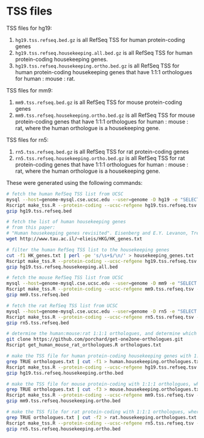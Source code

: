 # TSS files

TSS files for hg19:

1. `hg19.tss.refseq.bed.gz` is all RefSeq TSS for human protein-coding genes
2. `hg19.tss.refseq.housekeeping.all.bed.gz` is all RefSeq TSS for human protein-coding housekeeping genes.
3. `hg19.tss.refseq.housekeeping.ortho.bed.gz` is all RefSeq TSS for human protein-coding housekeeping genes that have 1:1:1 orthologues for human : mouse : rat.


TSS files for mm9:

1. `mm9.tss.refseq.bed.gz` is all RefSeq TSS for mouse protein-coding genes
2. `mm9.tss.refseq.housekeeping.ortho.bed.gz` is all RefSeq TSS for mouse protein-coding genes that have 1:1:1 orthologues for human : mouse : rat, where the human orthologue is a housekeeping gene.

TSS files for rn5:

1. `rn5.tss.refseq.bed.gz` is all RefSeq TSS for rat protein-coding genes
2. `rn5.tss.refseq.housekeeping.ortho.bed.gz` is all RefSeq TSS for rat protein-coding genes that have 1:1:1 orthologues for human : mouse : rat, where the human orthologue is a housekeeping gene.

These were generated using the following commands:

```bash
# fetch the human RefSeq TSS list from UCSC
mysql --host=genome-mysql.cse.ucsc.edu --user=genome -D hg19 -e "SELECT * FROM refGene" > hg19.tss.refseq.tsv
Rscript make_tss.R --protein-coding --ucsc-refgene hg19.tss.refseq.tsv --out hg19.tss.refseq.bed
gzip hg19.tss.refseq.bed

# fetch the list of human housekeeping genes
# from this paper:
# "Human housekeeping genes revisited". Eisenberg and E.Y. Levanon, Trends in Genetics, 29 (2013)
wget http://www.tau.ac.il/~elieis/HKG/HK_genes.txt

# filter the human RefSeq TSS list to the housekeeping genes
cut -f1 HK_genes.txt | perl -pe 's/\s+$/\n/' > housekeeping_genes.txt
Rscript make_tss.R --protein-coding --ucsc-refgene hg19.tss.refseq.tsv --include-genes housekeeping_genes.txt --out hg19.tss.refseq.housekeeping.all.bed
gzip hg19.tss.refseq.housekeeping.all.bed

# fetch the mouse RefSeq TSS list from UCSC
mysql --host=genome-mysql.cse.ucsc.edu --user=genome -D mm9 -e "SELECT * FROM refGene" > mm9.tss.refseq.tsv
Rscript make_tss.R --protein-coding --ucsc-refgene mm9.tss.refseq.tsv --out mm9.tss.refseq.bed
gzip mm9.tss.refseq.bed

# fetch the rat RefSeq TSS list from UCSC
mysql --host=genome-mysql.cse.ucsc.edu --user=genome -D rn5 -e "SELECT * FROM refGene" > rn5.tss.refseq.tsv
Rscript make_tss.R --protein-coding --ucsc-refgene rn5.tss.refseq.tsv --out rn5.tss.refseq.bed
gzip rn5.tss.refseq.bed

# determine the human:mouse:rat 1:1:1 orthologues, and determine which are housekeeping genes (according to human data)
git clone https://github.com/porchard/get-one2one-orthologues.git
Rscript get_human_mouse_rat_orthologues.R orthologues.txt

# make the TSS file for human protein-coding housekeeping genes with 1:1:1 orthlogues
grep TRUE orthologues.txt | cut -f1 > human.housekeeping.orthologues.txt
Rscript make_tss.R --protein-coding --ucsc-refgene hg19.tss.refseq.tsv --include-genes human.housekeeping.orthologues.txt --out hg19.tss.refseq.housekeeping.ortho.bed
gzip hg19.tss.refseq.housekeeping.ortho.bed

# make the TSS file for mouse protein-coding with 1:1:1 orthologues, where the human orthologue is a housekeeping gene
grep TRUE orthologues.txt | cut -f3 > mouse.housekeeping.orthologues.txt
Rscript make_tss.R --protein-coding --ucsc-refgene mm9.tss.refseq.tsv --include-genes mouse.housekeeping.orthologues.txt --out mm9.tss.refseq.housekeeping.ortho.bed
gzip mm9.tss.refseq.housekeeping.ortho.bed

# make the TSS file for rat protein-coding with 1:1:1 orthologues, where the human orthologue is a housekeeping gene
grep TRUE orthologues.txt | cut -f2 > rat.housekeeping.orthologues.txt
Rscript make_tss.R --protein-coding --ucsc-refgene rn5.tss.refseq.tsv --include-genes rat.housekeeping.orthologues.txt --out rn5.tss.refseq.housekeeping.ortho.bed
gzip rn5.tss.refseq.housekeeping.ortho.bed
```
